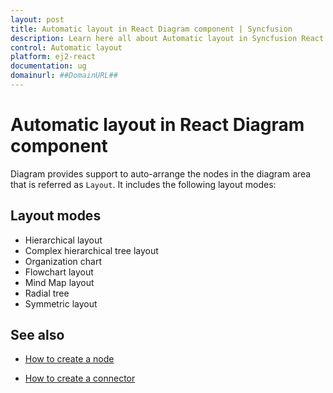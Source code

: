 ```yaml
---
layout: post
title: Automatic layout in React Diagram component | Syncfusion
description: Learn here all about Automatic layout in Syncfusion React Diagram component of Syncfusion Essential JS 2 and more.
control: Automatic layout 
platform: ej2-react
documentation: ug
domainurl: ##DomainURL##
---
```


# Automatic layout in React Diagram component

Diagram provides support to auto-arrange the nodes in the diagram area that is referred as `Layout`. It includes the following layout modes:

## Layout modes

* Hierarchical layout
* Complex hierarchical tree layout
* Organization chart
* Flowchart layout
* Mind Map layout
* Radial tree
* Symmetric layout


## See also

* [How to create a node](./nodes)

* [How to create a connector](./connectors)
